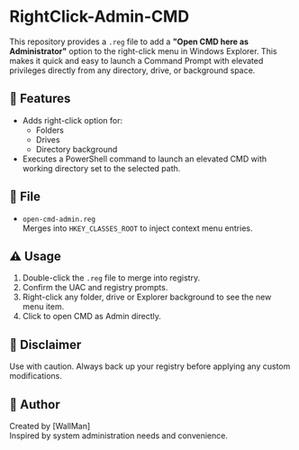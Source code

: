 # RightClick-Admin-CMD

This repository provides a `.reg` file to add a **"Open CMD here as Administrator"** option to the right-click menu in Windows Explorer. This makes it quick and easy to launch a Command Prompt with elevated privileges directly from any directory, drive, or background space.

## 📁 Features

- Adds right-click option for:
  - Folders
  - Drives
  - Directory background
- Executes a PowerShell command to launch an elevated CMD with working directory set to the selected path.

## 📄 File

- `open-cmd-admin.reg`  
  Merges into `HKEY_CLASSES_ROOT` to inject context menu entries.

## ⚠️ Usage

1. Double-click the `.reg` file to merge into registry.
2. Confirm the UAC and registry prompts.
3. Right-click any folder, drive or Explorer background to see the new menu item.
4. Click to open CMD as Admin directly.

## 🛑 Disclaimer

Use with caution. Always back up your registry before applying any custom modifications.

## 🙌 Author

Created by [WallMan]  
Inspired by system administration needs and convenience.
